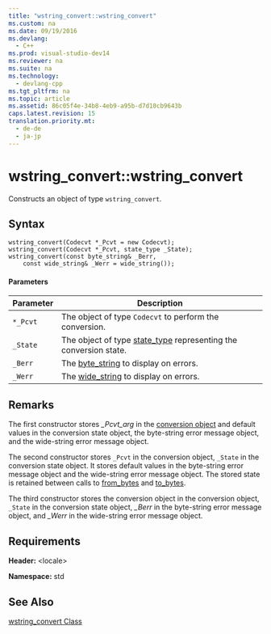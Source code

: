 ```yaml
---
title: "wstring_convert::wstring_convert"
ms.custom: na
ms.date: 09/19/2016
ms.devlang: 
  - C++
ms.prod: visual-studio-dev14
ms.reviewer: na
ms.suite: na
ms.technology: 
  - devlang-cpp
ms.tgt_pltfrm: na
ms.topic: article
ms.assetid: 86c05f4e-34b8-4eb9-a95b-d7d10cb9643b
caps.latest.revision: 15
translation.priority.mt: 
  - de-de
  - ja-jp
---
```

# wstring_convert::wstring_convert
Constructs an object of type `wstring_convert`.  
  
## Syntax  
  
```  
wstring_convert(Codecvt *_Pcvt = new Codecvt);  
wstring_convert(Codecvt *_Pcvt, state_type _State);  
wstring_convert(const byte_string& _Berr,  
    const wide_string& _Werr = wide_string());  
```  
  
#### Parameters  
  
|Parameter|Description|  
|---------------|-----------------|  
|`*_Pcvt`|The object of type `Codecvt` to perform the conversion.|  
|`_State`|The object of type [state_type](../vs140/wstring_convert--state_type.md) representing the conversion state.|  
|`_Berr`|The [byte_string](../vs140/wstring_convert--byte_string.md) to display on errors.|  
|`_Werr`|The [wide_string](../vs140/wstring_convert--wide_string.md) to display on errors.|  
  
## Remarks  
 The first constructor stores *_Pcvt_arg* in the [conversion object](../vs140/wstring_convert-Class.md) and default values in the conversion state object, the byte-string error message object, and the wide-string error message object.  
  
 The second constructor stores `_Pcvt` in the conversion object, `_State` in the conversion state object. It stores default values in the byte-string error message object and the wide-string error message object. The stored state is retained between calls to [from_bytes](../vs140/wstring_convert--from_bytes.md) and [to_bytes](../vs140/wstring_convert--to_bytes.md).  
  
 The third constructor stores the conversion object in the conversion object, `_State` in the conversion state object, *_Berr* in the byte-string error message object, and *_Werr* in the wide-string error message object.  
  
## Requirements  
 **Header:** <locale\>  
  
 **Namespace:** std  
  
## See Also  
 [wstring_convert Class](../vs140/wstring_convert-Class.md)